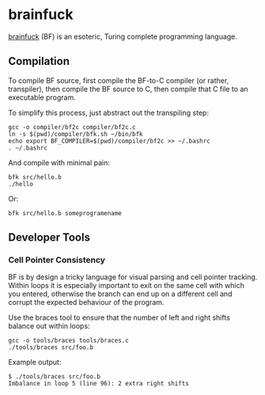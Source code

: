 # brainfuck
[brainfuck](https://esolangs.org/wiki/brainfuck) (BF) is an esoteric, Turing complete programming language.

## Compilation
To compile BF source, first compile the BF-to-C compiler (or rather, transpiler), then compile the BF source to C, then compile that C file to an executable program.

To simplify this process, just abstract out the transpiling step:
```
gcc -o compiler/bf2c compiler/bf2c.c
ln -s $(pwd)/compiler/bfk.sh ~/bin/bfk
echo export BF_COMPILER=$(pwd)/compiler/bf2c >> ~/.bashrc
. ~/.bashrc
```

And compile with minimal pain:
```
bfk src/hello.b
./hello
```

Or:
```
bfk src/hello.b someprogramename
```

## Developer Tools

### Cell Pointer Consistency
BF is by design a tricky language for visual parsing and cell pointer tracking. Within loops it is especially important to exit on the same cell with which you entered, otherwise the branch can end up on a different cell and corrupt the expected behaviour of the program.

Use the braces tool to ensure that the number of left and right shifts balance out within loops:
```
gcc -o tools/braces tools/braces.c
./tools/braces src/foo.b
```

Example output:
```
$ ./tools/braces src/foo.b
Imbalance in loop 5 (line 96): 2 extra right shifts
```
